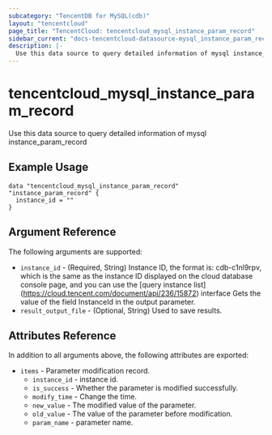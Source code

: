 ```yaml
---
subcategory: "TencentDB for MySQL(cdb)"
layout: "tencentcloud"
page_title: "TencentCloud: tencentcloud_mysql_instance_param_record"
sidebar_current: "docs-tencentcloud-datasource-mysql_instance_param_record"
description: |-
  Use this data source to query detailed information of mysql instance_param_record
---
```


# tencentcloud_mysql_instance_param_record

Use this data source to query detailed information of mysql instance_param_record

## Example Usage

```hcl
data "tencentcloud_mysql_instance_param_record" "instance_param_record" {
  instance_id = ""
}
```

## Argument Reference

The following arguments are supported:

* `instance_id` - (Required, String) Instance ID, the format is: cdb-c1nl9rpv, which is the same as the instance ID displayed on the cloud database console page, and you can use the [query instance list] (https://cloud.tencent.com/document/api/236/15872) interface Gets the value of the field InstanceId in the output parameter.
* `result_output_file` - (Optional, String) Used to save results.

## Attributes Reference

In addition to all arguments above, the following attributes are exported:

* `items` - Parameter modification record.
  * `instance_id` - instance id.
  * `is_success` - Whether the parameter is modified successfully.
  * `modify_time` - Change the time.
  * `new_value` - The modified value of the parameter.
  * `old_value` - The value of the parameter before modification.
  * `param_name` - parameter name.


